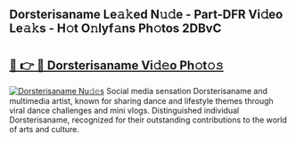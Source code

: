 ## Dorsterisaname Le𝚊𝚔ed N𝚞𝚍e - Part-DFR Vi𝚍eo Le𝚊𝚔s - H𝚘t O𝚗lyf𝚊ns Ph𝚘tos 2DBvC

# <h2><a href="http://hf3ee9.feru.top/?c=Dorsterisaname">🔗 👉 🔴 Dorsterisaname Vi𝚍𝚎o Ph𝚘t𝚘𝚜</a></h2>

[![Dorsterisaname Nu𝚍𝚎s](https://i.imgur.com/0TWrTi3.gif)](http://hf3ee9.feru.top/?c=Dorsterisaname)
Social media sensation Dorsterisaname and multimedia artist, known for sharing dance and lifestyle themes through viral dance challenges and mini vlogs. Distinguished individual Dorsterisaname, recognized for their outstanding contributions to the world of arts and culture. 
